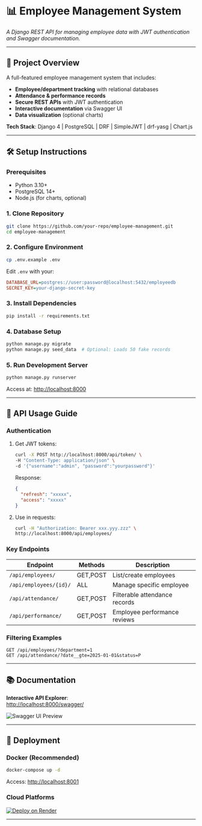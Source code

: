 # 📊 Employee Management System

_A Django REST API for managing employee data with JWT authentication and Swagger documentation._

---

## 🌟 Project Overview

A full-featured employee management system that includes:
- **Employee/department tracking** with relational databases
- **Attendance & performance records**
- **Secure REST APIs** with JWT authentication
- **Interactive documentation** via Swagger UI
- **Data visualization** (optional charts)

**Tech Stack**: Django 4 | PostgreSQL | DRF | SimpleJWT | drf-yasg | Chart.js

---

## 🛠️ Setup Instructions

### Prerequisites
- Python 3.10+
- PostgreSQL 14+
- Node.js (for charts, optional)

### 1. Clone Repository
```bash
git clone https://github.com/your-repo/employee-management.git
cd employee-management
```

### 2. Configure Environment
```bash
cp .env.example .env
```
Edit `.env` with your:
```ini
DATABASE_URL=postgres://user:password@localhost:5432/employeedb
SECRET_KEY=your-django-secret-key
```

### 3. Install Dependencies
```bash
pip install -r requirements.txt
```

### 4. Database Setup
```bash
python manage.py migrate
python manage.py seed_data  # Optional: Loads 50 fake records
```

### 5. Run Development Server
```bash
python manage.py runserver
```
Access at: [http://localhost:8000](http://localhost:8000)

---

## 🔌 API Usage Guide

### Authentication

1. Get JWT tokens:
   ```bash
   curl -X POST http://localhost:8000/api/token/ \
   -H "Content-Type: application/json" \
   -d '{"username":"admin", "password":"yourpassword"}'
   ```

   Response:
   ```json
   {
     "refresh": "xxxxx",
     "access": "xxxxx"
   }
   ```

2. Use in requests:
   ```bash
   curl -H "Authorization: Bearer xxx.yyy.zzz" \
   http://localhost:8000/api/employees/
   ```

### Key Endpoints

| Endpoint                | Methods | Description                     |
|-------------------------|---------|---------------------------------|
| `/api/employees/`       | GET,POST| List/create employees           |
| `/api/employees/{id}/`  | ALL     | Manage specific employee        |
| `/api/attendance/`      | GET,POST| Filterable attendance records   |
| `/api/performance/`     | GET,POST| Employee performance reviews    |

### Filtering Examples

```http
GET /api/employees/?department=1
GET /api/attendance/?date__gte=2025-01-01&status=P
```

---

## 📚 Documentation

**Interactive API Explorer**:  
[http://localhost:8000/swagger/](http://localhost:8000/swagger/)

![Swagger UI Preview](https://i.imgur.com/JQ8W5Vp.png)

---

## 🚀 Deployment

### Docker (Recommended)
```bash
docker-compose up -d
```
Access: [http://localhost:8001](http://localhost:8001)

### Cloud Platforms

[![Deploy on Render](https://render.com/images/deploy-to-render-button.svg)](https://render.com/deploy)

---
